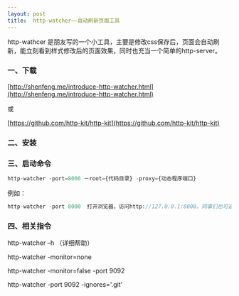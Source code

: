 ```yaml
---
layout: post
title:  http-watcher——自动刷新页面工具
---
```




http-wathcer 是朋友写的一个小工具，主要是修改css保存后，页面会自动刷新，能立刻看到样式修改后的页面效果，同时也充当一个简单的http-server。

### 一、下载

[http://shenfeng.me/introduce-http-watcher.html](http://shenfeng.me/introduce-http-watcher.html)

或

[https://github.com/http-kit/http-kit](https://github.com/http-kit/http-kit)


### 二、安装



### 三、启动命令

```javascript
http-watcher -port=8000 －root={代码目录} -proxy={动态程序端口}
```

例如：

```javascript
http-watcher -port 8000  打开浏览器，访问http://127.0.0.1:8000。同事们也可通过你的IP，实时查看
```


### 四、相关指令

http-watcher –h  （详细帮助）

http-watcher -monitor=none

http-watcher -monitor=false -port 9092

http-watcher -port 9092 -ignores='.git’



